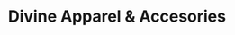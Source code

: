 ---
title: "Divine Apparel & Accesories"
url: /troy/divine-apparel-and-accesories/
shop: clothes
---